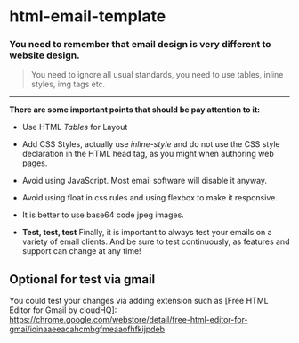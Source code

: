 # html-email-template

### You need to remember that email design is very different to website design.


> You need to ignore all usual standards, you need to use tables, inline styles, img tags etc.

__________________________________________________________________

**There are some important points that should be pay attention to it:**

  - Use HTML *Tables* for Layout
  
  - Add CSS Styles, actually use *inline-style* and do not use the CSS style declaration in the HTML head tag, as you might when authoring web pages.
  
  - Avoid using JavaScript. Most email software will disable it anyway.
  
  -  Avoid using float in css rules and using flexbox to make it responsive.
  
  - It is better to use base64 code jpeg images. 
  
  - **Test, test, test**
Finally, it is important to always test your emails on a variety of email clients. And be sure to test continuously, as features and support can change at any time!

## Optional for test via gmail

You could test your changes via adding extension such as [Free HTML Editor for Gmail by cloudHQ]: <https://chrome.google.com/webstore/detail/free-html-editor-for-gmai/ioinaaeeacahcmbgfmeaaofhfkijpdeb>
